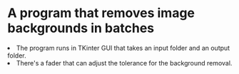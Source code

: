 # A program that removes image backgrounds in batches

<li>The program runs in TKinter GUI that takes an input folder and an output folder.</li>
<li>There's a fader that can adjust the tolerance for the background removal.</li>